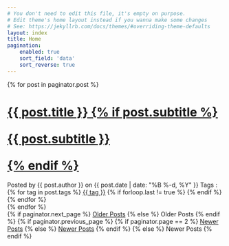 ```yaml
---
# You don't need to edit this file, it's empty on purpose.
# Edit theme's home layout instead if you wanna make some changes
# See: https://jekyllrb.com/docs/themes/#overriding-theme-defaults
layout: index
title: Home
pagination:
    enabled: true
    sort_field: 'data'
    sort_reverse: true
---
```


<div class="posts">
    {% for post in paginator.post %}
    <div class="post">
        <h1 class="post-title">
            <a href="{{ post.url }}">
                {{ post.title }}
                {% if post.subtitle %}
                <p class="post-subtitle">
                    {{ post.subtitle }}
                </p>
                {% endif %}
            </a>
        </h1>
        <div class="post-info">
            <div class="post-info-detail">
                <span class="post-date">Posted by {{ post.author }} on {{ post.date | date: "%B %-d, %Y" }}</span>
                <span class="fa-stack fa-sm">
                    <i class="fa fa-tags fa-stack-1x"></i>
                </span>
                Tags :{% for tag in post.tags %} <a class="tag-wrapper" href="/tags/{{ tag }}" rel="tooltip" title="View posts tagged with &quot;{{ tag }}&quot;"><span class="tags">{{ tag }}</span></a> {% if forloop.last != true %} {% endif %} {% endfor %}
                <div class="comment-count">
                    <span class="fa-stack fa-sm">
                        <i class="fa fa-comments fa-stack-1x"></i>
                    </span>
                    <a href="https://rhadow.github.com{{ post.url }}#disqus_thread" data-disqus-identifier="{{ post.url }}"></a>
                </div>
            </div>
            <div class="fb-like social-plugins" data-href="https://rhadow.github.io{{post.url}}" data-layout="button" data-action="like" data-share="true">
            </div>
        </div>
    </div>
    {% endfor %}
</div>

<div class="pagination">
    {% if paginator.next_page %}
    <a class="pagination-item older" href="{{ site.baseurl }}page/{{paginator.next_page}}">Older Posts</a>
    {% else %}
    <span class="pagination-item older">Older Posts</span>
    {% endif %}
    {% if paginator.previous_page %}
    {% if paginator.page == 2 %}
    <a class="pagination-item newer" href="{{ site.baseurl }}">Newer Posts</a>
    {% else %}
    <a class="pagination-item newer" href="{{ site.baseurl }}page{{paginator.previous_page}}">Newer Posts</a>
    {% endif %}
    {% else %}
    <span class="pagination-item newer">Newer Posts</span>
    {% endif %}
</div>